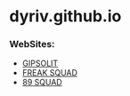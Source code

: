 # dyriv.github.io
### WebSites:

- [GIPSOLIT](https://dyriv.github.io/gipsolit/ "Гипсолит")
- [FREAK SQUAD](https://dyriv.github.io/FreakSquad/ "Участники Freak Squad'a")
- [89 SQUAD](https://dyriv.github.io/89squad/ "Участники 89 Squad'a")
